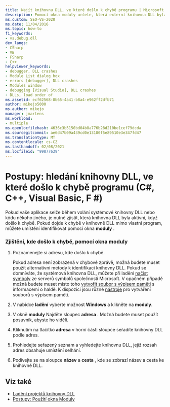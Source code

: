 ```yaml
---
title: Najít knihovnu DLL, ve které došlo k chybě programu | Microsoft Docs
description: Pomocí okna moduly určete, která externí knihovna DLL byla aktivní, když došlo k chybě vaší aplikace. Můžete to provést pro systémovou knihovnu DLL nebo pro kód někoho jiného.
ms.custom: SEO-VS-2020
ms.date: 11/04/2016
ms.topic: how-to
f1_keywords:
- vs.debug.dll
dev_langs:
- CSharp
- VB
- FSharp
- C++
helpviewer_keywords:
- debugger, DLL crashes
- Module List dialog box
- errors [debugger], DLL crashes
- Modules window
- debugging [Visual Studio], DLL crashes
- DLLs, load order of
ms.assetid: ecf62568-8b65-4a41-b8a4-e962ff2dfb71
author: mikejo5000
ms.author: mikejo
manager: jmartens
ms.workload:
- multiple
ms.openlocfilehash: 4636c3b5150bd04b8a776b28d210be1cef79dcda
ms.sourcegitcommit: ae6d47b09a439cd0e13180f5e89510e3e347fd47
ms.translationtype: MT
ms.contentlocale: cs-CZ
ms.lasthandoff: 02/08/2021
ms.locfileid: "99877639"
---
```

# <a name="how-to-find-which-dll-your-program-crashed-in-c-c-visual-basic-f"></a>Postupy: hledání knihovny DLL, ve které došlo k chybě programu (C#, C++, Visual Basic, F #)

 Pokud vaše aplikace selže během volání systémové knihovny DLL nebo kódu někoho jiného, je nutné zjistit, která knihovna DLL byla aktivní, když došlo k chybě. Pokud dojde k chybě v knihovně DLL mimo vlastní program, můžete umístění identifikovat pomocí okna **moduly** .

### <a name="to-find-where-a-crash-occurred-using-the-modules-window"></a>Zjištění, kde došlo k chybě, pomocí okna moduly

1. Poznamenejte si adresu, kde došlo k chybě.

    Pokud adresa není zobrazená v chybové zprávě, možná budete muset použít alternativní metody k identifikaci knihovny DLL. Pokud se domníváte, že systémová knihovna DLL, můžete při ladění [načíst symboly](../debugger/specify-symbol-dot-pdb-and-source-files-in-the-visual-studio-debugger.md) ze serverů symbolů společnosti Microsoft. V opačném případě možná budete muset místo toho [vytvořit soubor s výpisem paměti](../debugger/using-dump-files.md) s informacemi o haldě. K dispozici jsou různé [nástroje](https://blogs.msdn.microsoft.com/andrehal/2009/12/31/what-is-a-dump-and-how-do-i-create-one/) pro vytváření souborů s výpisem paměti.

2. V nabídce **ladění** vyberte možnost **Windows** a klikněte na **moduly**.

3. V okně **moduly** Najděte sloupec **adresa** . Možná budete muset použít posuvník, abyste ho viděli.

4. Kliknutím na tlačítko **adresa** v horní části sloupce seřadíte knihovny DLL podle adres.

5. Prohledejte seřazený seznam a vyhledejte knihovnu DLL, jejíž rozsah adres obsahuje umístění selhání.

6. Podívejte se na sloupce **název** a **cesta** , kde se zobrazí název a cesta ke knihovně DLL.

## <a name="see-also"></a>Viz také
- [Ladění projektů knihovny DLL](../debugger/debugging-dll-projects.md)
- [Postupy: Použití okna Moduly](../debugger/how-to-use-the-modules-window.md)